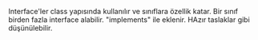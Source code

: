 Interface'ler class yapısında kullanılır ve sınıflara özellik katar.
Bir sınıf birden fazla interface alabilir.
"implements" ile eklenir.
HAzır taslaklar gibi düşünülebilir.